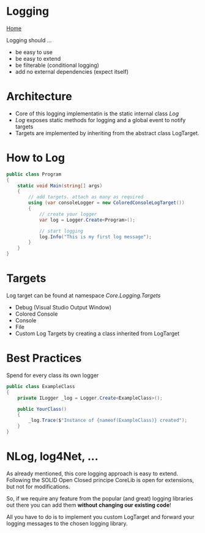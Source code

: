 ﻿# Logging

[Home](./README.md)

Logging should ...

* be easy to use
* be easy to extend
* be filterable (conditional logging)
* add no external dependencies (expect itself)

# Architecture
 * Core of this logging implementatin is the static internal class *Log*
 * *Log* exposes static methods for logging and a global event to notify targets
 * Targets are implemented by inheriting from the abstract class LogTarget. 

# How to Log

```csharp
public class Program
{
    static void Main(string[] args)
    {
        // add targets. attach as many as required
        using (var consoleLogger = new ColoredConsoleLogTarget())
        {
            // create your logger
            var log = Logger.Create<Program>();

            // start logging
            log.Info("This is my first log message");
        }
    }
}
```

# Targets

Log target can be found at namespace *Core.Logging.Targets*

 * Debug (Visual Studio Output Window)
 * Colored Console
 * Console
 * File
 * Custom Log Targets by creating a class inherited from LogTarget

# Best Practices
Spend for every class its own logger
```csharp
public class ExampleClass
{
    private ILogger _log = Logger.Create<ExampleClass>();

    public YourClass()
    {
        _log.Trace($"Instance of {nameof(ExampleClass)} created");
    }
}
```

# NLog, log4Net, ...

As already mentioned, this core logging approach is easy to extend. 
Following the SOLID Open Closed principe CoreLib is open for extensions, 
but not for modifications.

So, if we require any feature from the popular (and great) logging libraries 
out there you can add them **without changing our existing code**! 

All you have to do is to implement you custom LogTarget and forward your 
logging messages to the chosen logging library.